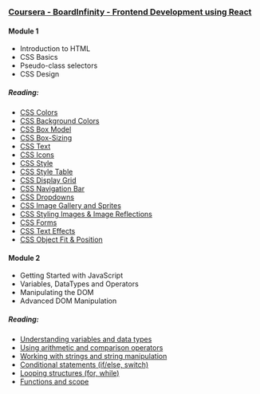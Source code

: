 ### [Coursera - BoardInfinity - Frontend Development using React](https://www.coursera.org/learn/frontend-development-using-react)

#### Module 1

- Introduction to HTML
- CSS Basics
- Pseudo-class selectors
- CSS Design

##### Reading:

- [CSS Colors](https://www.w3schools.com/css/css_colors.asp)
- [CSS Background Colors](https://www.w3schools.com/cssref/pr_background-color.asp)
- [CSS Box Model](https://www.w3schools.com/css/css_boxmodel.asp)
- [CSS Box-Sizing](https://www.w3schools.com/cssref/css3_pr_box-sizing.asp)
- [CSS Text](https://www.w3schools.com/css/css_text.asp)
- [CSS Icons](https://css-tricks.com/where-do-you-get-your-icons/)
- [CSS Style](https://www.w3schools.com/css/css_howto.asp)
- [CSS Style Table](https://www.w3schools.com/css/css_table.asp)
- [CSS Display Grid](https://css-tricks.com/snippets/css/complete-guide-grid/)
- [CSS Navigation Bar](https://www.w3schools.com/css/css_navbar.asp)
- [CSS Dropdowns](https://www.w3schools.com/css/css_dropdowns.asp)
- [CSS Image Gallery and Sprites](https://www.w3schools.com/css/css_image_gallery.asp)
- [CSS Styling Images & Image Reflections](https://www.w3schools.com/css/css3_images.asp)
- [CSS Forms](https://www.w3schools.com/css/css_form.asp)
- [CSS Text Effects](https://www.w3schools.com/css/css3_text_effects.asp)
- [CSS Object Fit & Position](https://css-tricks.com/on-object-fit-and-object-position/)

#### Module 2

- Getting Started with JavaScript
- Variables, DataTypes and Operators
- Manipulating the DOM
- Advanced DOM Manipulation

##### Reading:

- [Understanding variables and data types](https://www.geeksforgeeks.org/variables-datatypes-javascript/)
- [Using arithmetic and comparison operators](https://developer.mozilla.org/en-US/docs/Learn/JavaScript/First_steps/Math)
- [Working with strings and string manipulation](https://developer.mozilla.org/en-US/docs/Learn/JavaScript/First_steps/Strings)
- [Conditional statements (if/else, switch)](https://developer.mozilla.org/en-US/docs/Learn/JavaScript/Building_blocks/conditionals)
- [Looping structures (for, while)](https://developer.mozilla.org/en-US/docs/Learn/JavaScript/Building_blocks/Looping_code)
- [Functions and scope](https://developer.mozilla.org/en-US/docs/Learn/JavaScript/Building_blocks/Functions)
